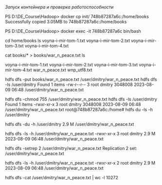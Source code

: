 *Запуск контейнера и проверка работоспособности*

PS D:\DE_Course\Hadoop> docker cp init/ 748b87287a6c:/home/books
Successfully copied 3.05MB to 748b87287a6c:/home/books

PS D:\DE_Course\Hadoop> docker exec -it 748b87287a6c bin/bash

cd home/books
ls
voyna-i-mir-tom-1.txt  voyna-i-mir-tom-2.txt  voyna-i-mir-tom-3.txt  voyna-i-mir-tom-4.txt

cat books/* > books/war_n_peace.txt
ls

voyna-i-mir-tom-1.txt  voyna-i-mir-tom-2.txt  voyna-i-mir-tom-3.txt  voyna-i-mir-tom-4.txt  war_n_peace.txt  wnp_utf8.txt

hdfs dfs -put books/war_n_peace.txt /user/dmitry/war_n_peace.txt
hdfs dfs -ls /user/dmitry
Found 1 items
-rw-r--r--   3 root dmitry    3048008 2023-08-09 06:48 /user/dmitry/war_n_peace.txt

hdfs dfs -chmod 755 /user/dmitry/war_n_peace.txt
hdfs dfs -ls /user/dmitry
Found 1 items
-rwxr-xr-x   3 root dmitry    3048008 2023-08-09 06:48 /user/dmitry/war_n_peace.txt
root@748b87287a6c:/home# hdfs du -ls -h /user/dmitry

hdfs dfs -du -h /user/dmitry
2.9 M  /user/dmitry/war_n_peace.txt

hdfs dfs -ls -h /user/dmitry/war_n_peace.txt
-rwxr-xr-x   3 root dmitry      2.9 M 2023-08-09 06:48 /user/dmitry/war_n_peace.txt

hdfs dfs -setrep 2 /user/dmitry/war_n_peace.txt
Replication 2 set: /user/dmitry/war_n_peace.txt

hdfs dfs -ls -h /user/dmitry/war_n_peace.txt
-rwxr-xr-x   2 root dmitry      2.9 M 2023-08-09 06:48 /user/dmitry/war_n_peace.txt

hdfs dfs -cat /user/dmitry/war_n_peace.txt | wc -l
10272
